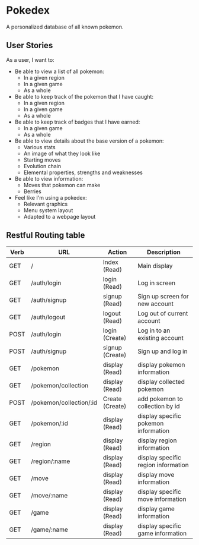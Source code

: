 # Pokedex

A personalized database of all known pokemon.


## User Stories

As a user, I want to:

- Be able to view a list of all pokemon:
  - In a given region
  - In a given game
  - As a whole
- Be able to keep track of the pokemon that I have caught:
  - In a given region
  - In a given game
  - As a whole
- Be able to keep track of badges that I have earned:
  - In a given game
  - As a whole
- Be able to view details about the base version of a pokemon:
  - Various stats
  - An image of what they look like
  - Starting moves
  - Evolution chain
  - Elemental properties, strengths and weaknesses
- Be able to view information:
  - Moves that pokemon can make
  - Berries
- Feel like I'm using a pokedex:
  - Relevant graphics
  - Menu system layout
  - Adapted to a webpage layout

## Restful Routing table

 Verb | URL | Action | Description
 ----------- | ----------- | ----------- | -----------
 GET | / | Index (Read) | Main display
 GET | /auth/login | login (Read) | Log in screen
 GET | /auth/signup | signup (Read) | Sign up screen for new account
 GET | /auth/logout | logout (Read) | Log out of current account
 POST | /auth/login | login (Create) | Log in to an existing account
 POST | /auth/signup | signup (Create) | Sign up and log in
 GET | /pokemon | display (Read) | display pokemon information
 GET | /pokemon/collection | display (Read) | display collected pokemon
 POST | /pokemon/collection/:id | Create (Create) | add pokemon to collection by id
 GET | /pokemon/:id | display (Read) | display specific pokemon information
 GET | /region | display (Read) | display region information
 GET | /region/:name | display (Read) | display specific region information
 GET | /move | display (Read) | display move information
 GET | /move/:name | display (Read) | display specific move information
 GET | /game | display (Read) | display game information
 GET | /game/:name | display (Read) | display specific game information


